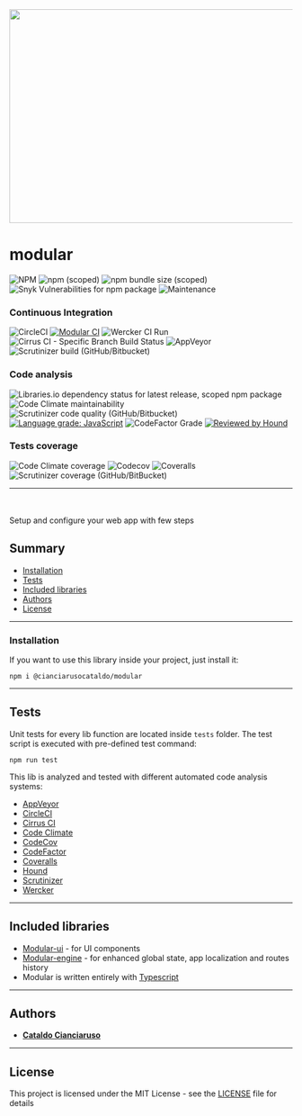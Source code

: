 <div align="center">
<img width="640px" height="380px" alt="" src="https://user-images.githubusercontent.com/47371276/152907365-aa0d89f0-9998-423d-9cf3-72043ebd7dff.png" />
</div>

# modular

![NPM](https://img.shields.io/npm/l/@cianciarusocataldo/modular?label=License&style=for-the-badge) ![npm (scoped)](https://img.shields.io/npm/v/@cianciarusocataldo/modular?color=orange%20&label=Latest%20version&style=for-the-badge) ![npm bundle size (scoped)](https://img.shields.io/bundlephobia/min/@cianciarusocataldo/modular?label=Package%20size&style=for-the-badge&logo=npm) ![Snyk Vulnerabilities for npm package](https://img.shields.io/snyk/vulnerabilities/npm/@cianciarusocataldo/modular?label=Snyk%20Vulnerabilities&style=for-the-badge&logo=snyk) ![Maintenance](https://img.shields.io/maintenance/yes/2025?label=Maintained&style=for-the-badge)

### Continuous Integration

![CircleCI](https://img.shields.io/circleci/build/github/CianciarusoCataldo/modular?label=CircleCI&logo=circleci&logoWidth=18&style=plastic) [![Modular CI](https://github.com/CianciarusoCataldo/modular/actions/workflows/modular.yml/badge.svg)](https://github.com/CianciarusoCataldo/modular/actions/workflows/modular.yml) ![Wercker CI Run](https://img.shields.io/wercker/ci/6201e5a4fd7149080044d196?label=Wercker%20CI&style=plastic&logo=oracle) ![Cirrus CI - Specific Branch Build Status](https://img.shields.io/cirrus/github/CianciarusoCataldo/modular/main?label=Cirrus%20CI&style=plastic&logo=cirrusci) ![AppVeyor](https://img.shields.io/appveyor/build/CianciarusoCataldo/modular?label=AppVeyor%20build&logo=appveyor)
![Scrutinizer build (GitHub/Bitbucket)](https://img.shields.io/scrutinizer/build/g/CianciarusoCataldo/modular?label=Scrutinizer%20build&style=plastic&logo=scrutinizer)

### Code analysis

![Libraries.io dependency status for latest release, scoped npm package](https://img.shields.io/librariesio/release/npm/@cianciarusocataldo/modular?label=Libraries.io%20dependency%20status&style=plastic&logo=librariesdotio) ![Code Climate maintainability](https://img.shields.io/codeclimate/maintainability/CianciarusoCataldo/modular?label=Code%20Climate%20maintainability&logo=codeclimate&logoWidth=18&style=plastic) ![Scrutinizer code quality (GitHub/Bitbucket)](https://img.shields.io/scrutinizer/quality/g/CianciarusoCataldo/modular?label=Scrutinizer%20code%20quality&style=plastic&logo=scrutinizer) [![Language grade: JavaScript](https://img.shields.io/lgtm/grade/javascript/g/CianciarusoCataldo/modular.svg?logo=lgtm&logoWidth=18&label=LGTM%20code%20quality&style=plastic)](https://lgtm.com/projects/g/CianciarusoCataldo/modular/context:javascript) ![CodeFactor Grade](https://img.shields.io/codefactor/grade/github/cianciarusocataldo/modular?label=CodeFactor%20code%20quality&logo=codefactor&logoWidth=18&style=plastic) [![Reviewed by Hound](https://img.shields.io/badge/Reviewed_by-Hound-8E64B0.svg)](https://houndci.com)

### Tests coverage

![Code Climate coverage](https://img.shields.io/codeclimate/coverage/CianciarusoCataldo/modular?label=Code%20Climate%20coverage&logo=codeclimate&logoWidth=18&style=plastic)
![Codecov](https://img.shields.io/codecov/c/github/CianciarusoCataldo/modular?label=CodeCov%20coverage&logo=codecov&logoWidth=18&style=plastic)
![Coveralls](https://img.shields.io/coveralls/github/CianciarusoCataldo/modular?label=Coveralls%20coverage&&logo=coveralls&logoWidth=18&style=plastic) ![Scrutinizer coverage (GitHub/BitBucket)](https://img.shields.io/scrutinizer/coverage/g/CianciarusoCataldo/modular/main?label=Scrutinizer%20coverage&style=plastic)

---

<br><br>
Setup and configure your web app with few steps

## Summary

- [Installation](#installation)
- [Tests](#tests)
- [Included libraries](#included-libraries)
- [Authors](#authors)
- [License](#license)

---

### Installation

If you want to use this library inside your project, just install it:

```
npm i @cianciarusocataldo/modular
```

---

## Tests

Unit tests for every lib function are located inside `tests` folder. The test script is executed with pre-defined test command:

```
npm run test
```

This lib is analyzed and tested with different automated code analysis systems:

- [AppVeyor](https://ci.appveyor.com/project/CianciarusoCataldo/modular)
- [CircleCI](https://app.circleci.com/pipelines/github/CianciarusoCataldo/modular)
- [Cirrus CI](https://cirrus-ci.com/github/CianciarusoCataldo/modular)
- [Code Climate](https://codeclimate.com/github/CianciarusoCataldo/modular)
- [CodeCov](https://app.codecov.io/gh/CianciarusoCataldo/modular)
- [CodeFactor](https://www.codefactor.io/repository/github/cianciarusocataldo/modular)
- [Coveralls](https://coveralls.io/github/CianciarusoCataldo/modular)
- [Hound](https://houndci.com/)
- [Scrutinizer](https://scrutinizer-ci.com/g/CianciarusoCataldo/modular/)
- [Wercker](https://app.wercker.com/CianciarusoCataldo/modular/runs)

---

## Included libraries

- [Modular-ui](https://github.com/CianciarusoCataldo/modular-ui) - for UI components
- [Modular-engine](https://github.com/CianciarusoCataldo/modular-engine) - for enhanced global state, app localization and routes history
- Modular is written entirely with [Typescript](https://www.typescriptlang.org/)

---

## Authors

- [**Cataldo Cianciaruso**](https://github.com/CianciarusoCataldo)

---

## License

This project is licensed under the MIT License - see the [LICENSE](LICENSE) file for details

